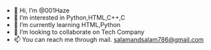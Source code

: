 - 👋 Hi, I’m @001Haze
- 👀 I’m interested in Python,HTML,C++,C
- 🌱 I’m currently learning HTML,Python
- 💞️ I’m looking to collaborate on Tech Company 
- 📫 You can reach me through mail. salamandsalam786@gmail.com 

<!---
001Haze/001Haze is a ✨ special ✨ repository because its `README.md` (this file) appears on your GitHub profile.
You can click the Preview link to take a look at your changes.
--->
